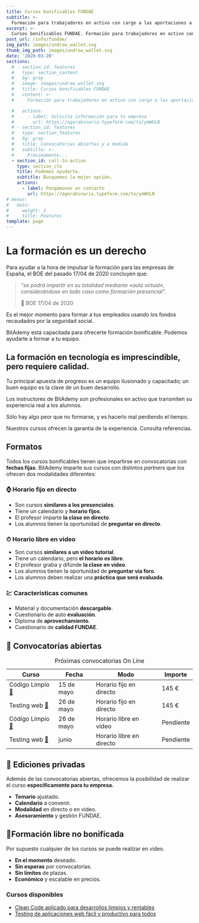 ```yaml
---
title: Cursos bonificables FUNDAE
subtitle: >-
  Formación para trabajadores en activo con cargo a las aportaciones a la seguridad social.
excerpt: >-
  Cursos bonificables FUNDAE. Formación para trabajadores en activo con cargo a las aportaciones a la seguridad social.
post_url: /info/fundae/
img_path: images/undraw_wallet.svg
thumb_img_path: images/undraw_wallet.svg
date: '2020-03-20'
sections:
  # - section_id: features
  #   type: section_content
  #   bg: gray
  #   image: images/undraw_wallet.svg
  #   title: Cursos bonificables FUNDAE
  #   content: >-
  #     Formación para trabajadores en activo con cargo a las aportaciones previas a la seguridad social. **La formación es un derecho** y la principal apuesta de progreso. Un equipo ilusionado y capacitado es la clave de un buen desarrollo.

  #   actions:
  #     - label: Solicita información para tu empresa
  #       url: https://agorabinaria.typeform.com/to/ymWVLB
  # - section_id: features
  #   type: section_features
  #   bg: gray
  #   title: Convocatorias abiertas y a medida
  #   subtitle: >-
  #     Próximamente...
  - section_id: call-to-action
    type: section_cta
    title: Podemos ayudarte.
    subtitle: Busquemos la mejor opción.
    actions:
      - label: Pongámonos en contacto
        url: https://agorabinaria.typeform.com/to/ymWVLB
# menus:
#   main:
#     weight: 2
#     title: Features
template: page
---
```


# La formación es un derecho

Para ayudar a la hora de impulsar la formación para las empresas de España, el BOE del pasado 17/04 de 2020 concluyen que:

> _"se podrá impartir en su totalidad mediante «aula virtual», considerándose en todo caso como formación presencial"._
>
> 📖 BOE 17/04 de 2020

Es el mejor momento para formar a tus empleados usando los fondos recaudados por la seguridad social.

BitAdemy está capacitada para ofrecerte formación bonificable. Podemos ayudarte a formar a tu equipo.

## La formación en tecnología es imprescindible, pero requiere calidad.

Tu principal apuesta de progreso es un equipo ilusionado y capacitado; un buen equipo es la clave de un buen desarrollo.

Los instructores de BitAdemy son profesionales en activo que transmiten su experiencia real a los alumnos.

Sólo hay algo peor que no formarse, y es hacerlo mal perdiendo el tiempo.

Nuestros cursos ofrecen la garantía de la experiencia. Consulta referencias.

## Formatos

Todos los cursos bonificables tienen que impartirse en convocatorias con **fechas fijas**. BitAdemy imparte sus cursos con distintos _partners_ que los ofrecen dos modalidades diferentes:

### ⌚ Horario fijo en directo

- Son cursos **similares a los presenciales**.
- Tiene un calendario y **horario fijos**.
- El profesor imparte **la clase en directo**.
- Los alumnos tienen la oportunidad de **preguntar en directo**.

### ⏱ Horario libre en video

- Son cursos **similares a un video tutorial**.
- Tiene un calendario, pero **el horario es libre**.
- El profesor graba y difunde **la clase en video**.
- Los alumnos tienen la oportunidad de **preguntar via foro**.
- Los alumnos deben realizar una **práctica que será evaluada**.

### 💹 Características comunes

- Material y documentación **descargable**.
- Cuestionario de auto **evaluación**.
- Diploma de **aprovechamiento**.
- Cuestionario de **calidad FUNDAE**.

## 📆 Convocatorias abiertas

<table>
    <caption>Próximas convocatorias On Line</caption>
  <thead>
    <tr>
      <th>Curso</th>
      <th>Fecha</th>
      <th>Modo</th>
      <th>Importe</th>
    </tr>
  </thead>
  <tbody>
    <tr>
      <td>Código Limpio
        <a href="/cursos/clean-code-aplicado-para-desarrollos-limpios-y-rentables/">📖</a></td>
      <td>15 de mayo</td>
      <td>Horario fijo en directo</td>
      <td>145 €</td>
    </tr>
    <tr>
      <td>Testing web
      <a href="/cursos/testing-de-aplicaciones-web-facil-y-productivo-para-todos/">📖</a></td>
      </td>
      <td>26 de mayo</td>
      <td>Horario fijo en directo</td>
      <td>145 €</td>
    </tr>
    <tr>
      <td>Código Limpio
        <a href="/cursos/clean-code-aplicado-para-desarrollos-limpios-y-rentables/">📖</a></td>
      <td>26 de mayo</td>
      <td>Horario libre en video</td>
      <td>Pendiente</td>
    </tr>
    <tr>
      <td>Testing web
      <a href="/cursos/testing-de-aplicaciones-web-facil-y-productivo-para-todos/">📖</a></td>
      </td>
      <td>junio</td>
      <td>Horario libre en directo</td>
      <td>Pendiente</td>
    </tr>
  </tbody>
  <tfoot>
  </tfoot>
</table>

## 🏢 Ediciones privadas

Además de las convocatorias abiertas, ofrecemos la posibilidad de realizar el curso **específicamente para tu empresa.**

- **Temario** ajustado.
- **Calendario** a convenir.
- **Modalidad** en directo o en video.
- **Asesoramiento** y gestión FUNDAE.

## 🗽Formación libre no bonificada

Por supuesto cualquier de los cursos se puede realizar en video.

- **En el momento** deseado.
- **Sin esperas** por convocatorias.
- **Sin límites** de plazas.
- **Económico** y escalable en precios.

### Cursos disponibles

- [Clean Code aplicado para desarrollos limpios y rentables](https://www.bitademy.com/cursos/clean-code-aplicado-para-desarrollos-limpios-y-rentables/)
- [Testing de aplicaciones web fácil y productivo para todos](https://www.bitademy.com/cursos/testing-de-aplicaciones-web-facil-y-productivo-para-todos/)
